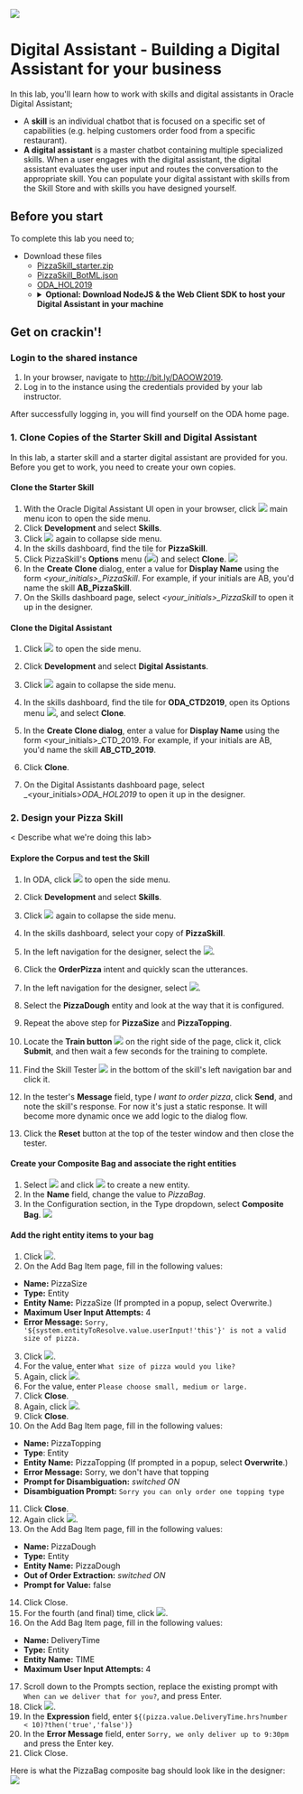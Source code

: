 ![](images/0-ctd-banner.png)
# Digital Assistant - Building a Digital Assistant for your business #

In this lab, you'll learn how to work with skills and digital assistants in Oracle Digital Assistant;
-	A **skill** is an individual chatbot that is focused on a specific set of capabilities (e.g. helping customers order food from a specific restaurant).
- **A digital assistant** is a master chatbot containing multiple specialized skills. When a user engages with the digital assistant, the digital assistant evaluates the user input and routes the conversation to the appropriate skill. You can populate your digital assistant with skills from the Skill Store and with skills you have designed yourself.

## Before you start ##

To complete this lab you need to;

- Download these files
  - [PizzaSkill_starter.zip](https://github.com/KaddeOucif/CTD-Digital-Assistant/blob/master/files/PizzaSkill_starter.zip?raw=true)
  - [PizzaSkill_BotML.json](https://github.com/KaddeOucif/CTD-Digital-Assistant/blob/master/files/PizzaSkill_BotML.json?raw=true)
  - [ODA_HOL2019](https://github.com/KaddeOucif/CTD-Digital-Assistant/blob/master/files/ODA_CTD2019.zip?raw=true)
  - <details><summary> <b>Optional: Download NodeJS & the Web Client SDK to host your Digital Assistant in your machine</b> </summary>
     <b>1.</b> <a href="https://nodejs.org/en/download/">Download NodeJS here</a> <br>
     <b>2.</b> <a href="http://bit.ly/amcedownloads">Download the Web Client SDK here</a> <br>
     <i>Navigate to <b>ODA Client samples for JavaScript v18.4.3.0</b> and download the <b>bots-client-sdk-js-samples-18.4.3.zip</b> file.</i><br>
     <img src="/images/0.1-oda-sample-download.png"></img>
     </details>
 
## Get on crackin'! ##
### Login to the shared instance ###
1. In your browser, navigate to http://bit.ly/DAOOW2019.
2. Log in to the instance using the credentials provided by your lab instructor.

After successfully logging in, you will find yourself on the ODA home page.
 
### 1. Clone Copies of the Starter Skill and Digital Assistant ###
In this lab, a starter skill and a starter digital assistant are provided for you. Before you get to work, you need to create your own copies.

#### Clone the Starter Skill ####
1. With the Oracle Digital Assistant UI open in your browser, click ![](images/1-hamburger-menu.png) main menu icon to open the side menu.
2. Click **Development** and select **Skills**.
3. Click ![](images/1-hamburger-menu.png) again to collapse side menu.
4. In the skills dashboard, find the tile for **PizzaSkill**.
5. Click PizzaSkill's **Options** menu (![](images/2-options-menu.png)) and select **Clone**.
![](images/3-clone-skill.png)
6. In the **Create Clone** dialog, enter a value for **Display Name** using the form *<your_initials>_PizzaSkill*.
For example, if your initials are AB, you'd name the skill **AB_PizzaSkill**.
7. On the Skills dashboard page, select *<your_initials>_PizzaSkill* to open it up in the designer.

#### Clone the Digital Assistant ####
1. Click ![](images/1-hamburger-menu.png) to open the side menu.
2. Click **Development** and select **Digital Assistants**.
3. Click ![](images/1-hamburger-menu.png) again to collapse the side menu.
4. In the skills dashboard, find the tile for **ODA_CTD2019**, open its Options menu ![](images/2-options-menu.png), and select **Clone**.
5. In the **Create Clone dialog**, enter a value for **Display Name** using the form <your_initials>_CTD_2019.
For example, if your initials are AB, you'd name the skill **AB_CTD_2019**.

6. Click **Clone**.
7. On the Digital Assistants dashboard page, select _<your_initials>_ODA_HOL2019_ to open it up in the designer.

### 2. Design your Pizza Skill ###
< Describe what we're doing this lab>

#### Explore the Corpus and test the Skill ####
1. In ODA, click ![](images/1-hamburger-menu.png) to open the side menu.
2. Click **Development** and select **Skills**.
3. Click ![](images/1-hamburger-menu.png) again to collapse the side menu.
4. In the skills dashboard, select your copy of **PizzaSkill**.
5. In the left navigation for the designer, select the ![](images/4-left_nav_intents.png).
6. Click the **OrderPizza** intent and quickly scan the utterances.
7. In the left navigation for the designer, select ![](images/5-left_nav_entities.png).
8. Select the **PizzaDough** entity and look at the way that it is configured.
9. Repeat the above step for **PizzaSize** and **PizzaTopping**.
10. Locate the **Train button** ![](images/6-train-button.png) on the right side of the page, click it, click **Submit**, and then wait a few seconds for the training to complete.
11. Find the Skill Tester ![](images/7-test-button.png) in the bottom of the skill's left navigation bar and click it.
12. In the tester's **Message** field, type *I want to order pizza*, click **Send**, and note the skill's response.
For now it's just a static response. It will become more dynamic once we add logic to the dialog flow.

13. Click the **Reset** button at the top of the tester window and then close the tester.

#### Create your Composite Bag and associate the right entities ####

1. Select ![](images/5-left-nav-entities.png) and click ![](images/8-add-entity.png) to create a new entity.
2. In the **Name** field, change the value to _PizzaBag_.
3. In the Configuration section, in the Type dropdown, select **Composite Bag**.
![](images/21-select-composite-bag.png)

#### Add the right entity items to your bag ####

1. Click ![](images/9-bag-item-button.png).
2. On the Add Bag Item page, fill in the following values:
- **Name:** PizzaSize
- **Type:** Entity
- **Entity Name:** PizzaSize (If prompted in a popup, select Overwrite.)
- **Maximum User Input Attempts:** 4
- **Error Message:** ```Sorry, '${system.entityToResolve.value.userInput!'this'}' is not a valid size of pizza.```
3. Click ![](images/10-add-prompt.png).
4. For the value, enter ```What size of pizza would you like?```
5. Again, click ![](images/10-add-prompt.png).
6. For the value, enter ```Please choose small, medium or large.```
7. Click **Close**.
8. Again, click ![](images/10-add-prompt.png).
9. Click **Close**.
10. On the Add Bag Item page, fill in the following values:
- **Name:** PizzaTopping
- **Type**: Entity
- **Entity Name:** PizzaTopping (If prompted in a popup, select **Overwrite**.)
- **Error Message:** Sorry, we don't have that topping
- **Prompt for Disambiguation:** _switched ON_
- **Disambiguation Prompt:** ```Sorry you can only order one topping type```
11. Click **Close**.
12. Again click ![](images/9-bag-item-button.png).
13. On the Add Bag Item page, fill in the following values:
- **Name:** PizzaDough
- **Type:** Entity
- **Entity Name:** PizzaDough
- **Out of Order Extraction:** _switched ON_
- **Prompt for Value:** false
14. Click Close.
15. For the fourth (and final) time, click ![](images/9-bag-item-button.png).
16. On the Add Bag Item page, fill in the following values:
- **Name:** DeliveryTime
- **Type:** Entity
- **Entity Name:** TIME
- **Maximum User Input Attempts:** 4
17. Scroll down to the Prompts section, replace the existing prompt with ```When can we deliver that for you?```, and press Enter.
18. Click ![](images/11-validation-rule-button.png).
19. In the **Expression** field, enter ```${(pizza.value.DeliveryTime.hrs?number < 10)?then('true','false')}```
20. In the **Error Message** field, enter ```Sorry, we only deliver up to 9:30pm``` and press the Enter key.
21. Click Close.

Here is what the PizzaBag composite bag should look like in the designer:
![](images/12-pizza-bag-entity.png)
